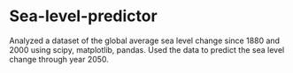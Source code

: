 # Sea-level-predictor
Analyzed a dataset of the global average sea level change since 1880 and 2000 using scipy, matplotlib,  pandas. Used the data to predict the sea level change through year 2050.

